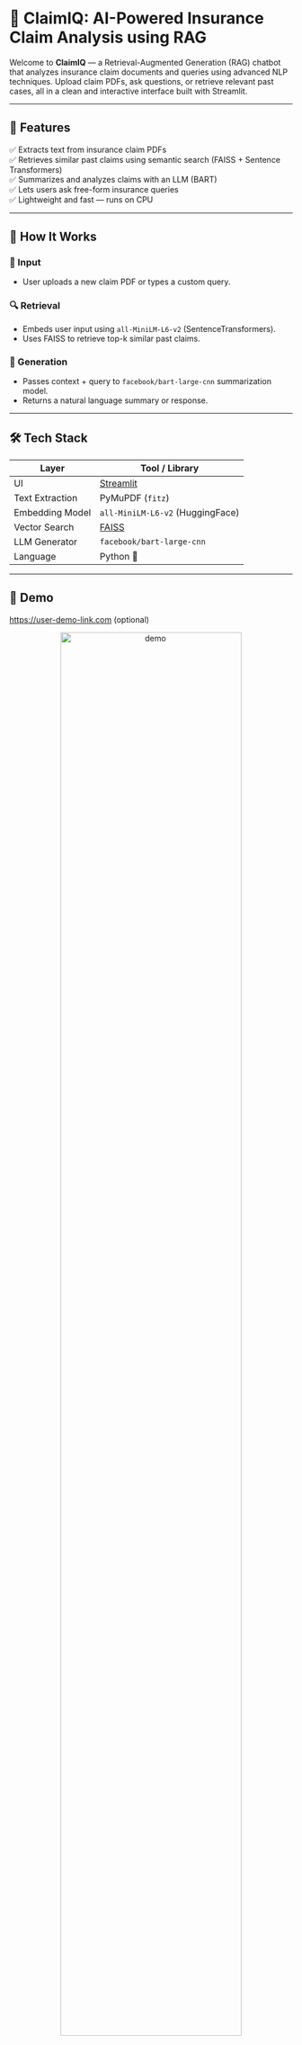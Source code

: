 # 🤖 ClaimIQ: AI-Powered Insurance Claim Analysis using RAG

Welcome to **ClaimIQ** — a Retrieval-Augmented Generation (RAG) chatbot that analyzes insurance claim documents and queries using advanced NLP techniques. Upload claim PDFs, ask questions, or retrieve relevant past cases, all in a clean and interactive interface built with Streamlit.

---

## 📌 Features

✅ Extracts text from insurance claim PDFs  
✅ Retrieves similar past claims using semantic search (FAISS + Sentence Transformers)  
✅ Summarizes and analyzes claims with an LLM (BART)  
✅ Lets users ask free-form insurance queries  
✅ Lightweight and fast — runs on CPU  

---

## 🧠 How It Works

### 🧾 Input
- User uploads a new claim PDF or types a custom query.

### 🔍 Retrieval
- Embeds user input using `all-MiniLM-L6-v2` (SentenceTransformers).
- Uses FAISS to retrieve top-k similar past claims.

### 🧪 Generation
- Passes context + query to `facebook/bart-large-cnn` summarization model.
- Returns a natural language summary or response.

---

## 🛠️ Tech Stack

| Layer            | Tool / Library                       |
|------------------|--------------------------------------|
| UI               | [Streamlit](https://streamlit.io)    |
| Text Extraction  | PyMuPDF (`fitz`)                     |
| Embedding Model  | `all-MiniLM-L6-v2` (HuggingFace)     |
| Vector Search    | [FAISS](https://github.com/facebookresearch/faiss) |
| LLM Generator    | `facebook/bart-large-cnn`            |
| Language         | Python 🐍                             |

---

## 🚀 Demo

https://user-demo-link.com (optional)

<p align="center">
  <img src="assets/demo.gif" alt="demo" width="80%">
</p>

---

## 📂 File Structure

